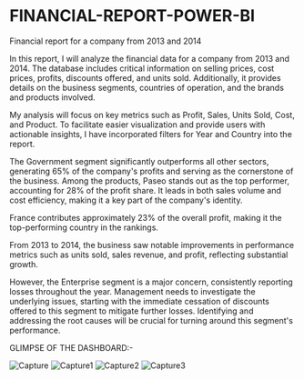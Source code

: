 # FINANCIAL-REPORT-POWER-BI
Financial report for a company from 2013 and 2014

In this report, I will analyze the financial data for a company from 2013 and 2014. The database includes critical information on selling prices, cost prices, profits, discounts offered, and units sold. Additionally, it provides details on the business segments, countries of operation, and the brands and products involved.

My analysis will focus on key metrics such as Profit, Sales, Units Sold, Cost, and Product. To facilitate easier visualization and provide users with actionable insights, I have incorporated filters for Year and Country into the report.

The Government segment significantly outperforms all other sectors, generating 65% of the company's profits and serving as the cornerstone of the business. Among the products, Paseo stands out as the top performer, accounting for 28% of the profit share. It leads in both sales volume and cost efficiency, making it a key part of the company's identity.

France contributes approximately 23% of the overall profit, making it the top-performing country in the rankings.

From 2013 to 2014, the business saw notable improvements in performance metrics such as units sold, sales revenue, and profit, reflecting substantial growth.

However, the Enterprise segment is a major concern, consistently reporting losses throughout the year. Management needs to investigate the underlying issues, starting with the immediate cessation of discounts offered to this segment to mitigate further losses. Identifying and addressing the root causes will be crucial for turning around this segment's performance.

GLIMPSE OF THE DASHBOARD:-



![Capture](https://github.com/user-attachments/assets/374b3703-2552-47c3-896d-0bc1fcc2522e)
![Capture1](https://github.com/user-attachments/assets/71a9e9af-3ab0-4b62-8852-ec25f0dfb2a2)
![Capture2](https://github.com/user-attachments/assets/c6d702f8-ffb9-4074-a38c-6ba0673c9e47)
![Capture3](https://github.com/user-attachments/assets/52f1cf2c-c7af-4f96-a760-61e3ea5fea89)
